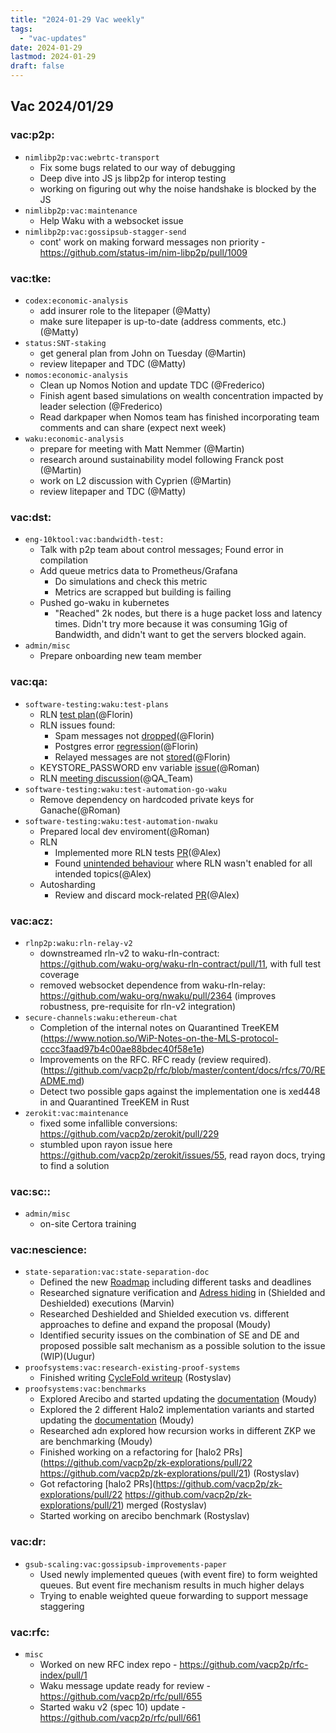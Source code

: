 ```yaml
---
title: "2024-01-29 Vac weekly"
tags:
  - "vac-updates"
date: 2024-01-29
lastmod: 2024-01-29
draft: false
---
```


## Vac 2024/01/29

### vac:p2p:
- `nimlibp2p:vac:webrtc-transport`
    - Fix some bugs related to our way of debugging
    - Deep dive into JS js libp2p for interop testing
    - working on figuring out why the noise handshake is blocked by the JS
- `nimlibp2p:vac:maintenance`
    - Help Waku with a websocket issue
- `nimlibp2p:vac:gossipsub-stagger-send`
    - cont' work on making forward messages non priority - https://github.com/status-im/nim-libp2p/pull/1009

### vac:tke:
- `codex:economic-analysis`
  - add insurer role to the litepaper (@Matty)
  - make sure litepaper is up-to-date (address comments, etc.) (@Matty)
- `status:SNT-staking`
  - get general plan from John on Tuesday (@Martin)
  - review litepaper and TDC (@Matty)
- `nomos:economic-analysis`
  - Clean up Nomos Notion and update TDC (@Frederico)
  - Finish agent based simulations on wealth concentration impacted by leader selection (@Frederico)
  - Read darkpaper when Nomos team has finished incorporating team comments and can share (expect next week)
- `waku:economic-analysis`
  - prepare for meeting with Matt Nemmer (@Martin)
  - research around sustainability model following Franck post (@Martin)
  - work on L2 discussion with Cyprien (@Martin)
  - review litepaper and TDC (@Matty)

### vac:dst:
- `eng-10ktool:vac:bandwidth-test:`
    - Talk with p2p team about control messages; Found error in compilation
    - Add queue metrics data to Prometheus/Grafana
        - Do simulations and check this metric
        - Metrics are scrapped but building is failing
    - Pushed go-waku in kubernetes
        - "Reached" 2k nodes, but there is a huge packet loss and latency times. Didn't try more because it was consuming 1Gig of Bandwidth, and didn't want to get the servers blocked again.
- `admin/misc`
    - Prepare onboarding new team member

### vac:qa:
- `software-testing:waku:test-plans`
    - RLN [test plan](https://www.notion.so/RLN-Relay-9dd36da3029847aa86dda2cb4ccbc145)(@Florin)
    - RLN issues found:
        - Spam messages not [dropped](https://github.com/waku-org/nwaku/issues/2371)(@Florin)
        - Postgres error [regression](https://github.com/waku-org/nwaku/issues/2372)(@Florin)
        - Relayed messages are not [stored](https://github.com/waku-org/nwaku/issues/2380)(@Florin)
    - KEYSTORE_PASSWORD env variable [issue](https://github.com/waku-org/nwaku/issues/2374)(@Roman)
   - RLN [meeting discussion](https://www.notion.so/Notes-from-17-WAKU2-RLN-RELAY-86349c0f9d3f4172ac7226892bf42398?pvs=4)(@QA_Team)
- `software-testing:waku:test-automation-go-waku`
     - Remove dependency on hardcoded private keys for Ganache(@Roman)
- `software-testing:waku:test-automation-nwaku`
    - Prepared local dev enviroment(@Roman)
    - RLN
        - Implemented more RLN tests [PR](https://github.com/waku-org/nwaku/pull/2356)(@Alex)
        - Found [unintended behaviour](https://github.com/waku-org/nwaku/issues/2365) where RLN wasn't enabled for all intended topics(@Alex)
    - Autosharding
        - Review and discard mock-related [PR](https://github.com/waku-org/nwaku/pull/2334)(@Alex)

### vac:acz:
- `rlnp2p:waku:rln-relay-v2`
    - downstreamed rln-v2 to waku-rln-contract: https://github.com/waku-org/waku-rln-contract/pull/11, with full test coverage
    - removed websocket dependence from waku-rln-relay: https://github.com/waku-org/nwaku/pull/2364 (improves robustness, pre-requisite for rln-v2 integration)
- `secure-channels:waku:ethereum-chat`
    - Completion of the internal notes on Quarantined TreeKEM
    (https://www.notion.so/WiP-Notes-on-the-MLS-protocol-cccc3faad97b4c00ae88bdec40f58e1e)
    - Improvements on the RFC. RFC ready (review required). (https://github.com/vacp2p/rfc/blob/master/content/docs/rfcs/70/README.md)
    - Detect two possible gaps against the implementation one is xed448 in and Quarantined TreeKEM in Rust
- `zerokit:vac:maintenance`
    - fixed some infallible conversions: https://github.com/vacp2p/zerokit/pull/229
    - stumbled upon rayon issue here https://github.com/vacp2p/zerokit/issues/55, read rayon docs, trying to find a solution

### vac:sc::
- `admin/misc`
  - on-site Certora training

### vac:nescience:
- `state-separation:vac:state-separation-doc`
    - Defined the new [Roadmap](https://github.com/vacp2p/research/issues/193) including different tasks and deadlines
    - Researched signature verification and [Adress hiding](https://www.notion.so/Nescience-cd358fe429b14fa2ab38ca42835a8451?pvs=4#9ab4ba4d92914ba0a5f66235446de5d1) in (Shielded and Deshielded) executions (Marvin)
    - Researched Deshielded and Shielded execution vs. different approaches to define and expand the proposal (Moudy)
    - Identified security issues on the combination of SE and DE and proposed possible salt mechanism as a possible solution to the issue (WIP)(Uugur)
- `proofsystems:vac:research-existing-proof-systems`
    - Finished writing [CycleFold writeup](https://www.notion.so/Nescience-cd358fe429b14fa2ab38ca42835a8451?pvs=4#ff43c4908a9d487fb8305090ed65effa) (Rostyslav)
- `proofsystems:vac:benchmarks`
    - Explored Arecibo and started updating the [documentation](https://www.notion.so/Nescience-cd358fe429b14fa2ab38ca42835a8451?pvs=4#3763c2a7ce794875978a1af2ae418a12) (Moudy)
    - Explored the 2 different Halo2 implementation variants and started updating the [documentation](https://www.notion.so/Nescience-cd358fe429b14fa2ab38ca42835a8451?pvs=4#d015c95ca971483c805e21c584de818b) (Moudy)
    - Researched adn explored how recursion works in different ZKP we are benchmarking (Moudy)
    - Finished working on a refactoring for [halo2 PRs](https://github.com/vacp2p/zk-explorations/pull/22 https://github.com/vacp2p/zk-explorations/pull/21) (Rostyslav)
    - Got refactoring [halo2 PRs](https://github.com/vacp2p/zk-explorations/pull/22 https://github.com/vacp2p/zk-explorations/pull/21) merged (Rostyslav)
    - Started working on arecibo benchmark (Rostyslav)

### vac:dr:
- `gsub-scaling:vac:gossipsub-improvements-paper`
  - Used newly implemented queues (with event fire) to form weighted queues. But event fire mechanism results in much higher delays
  - Trying to enable weighted queue forwarding to support message staggering

### vac:rfc:
- `misc`
    - Worked on new RFC index repo - https://github.com/vacp2p/rfc-index/pull/1
    - Waku message update ready for review - https://github.com/vacp2p/rfc/pull/655
    - Started waku v2 (spec 10) update - https://github.com/vacp2p/rfc/pull/661


